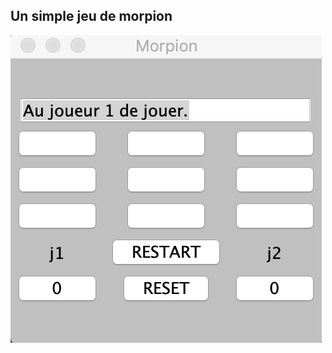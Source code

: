 ## Un simple jeu de morpion

<img src="ressources/screenshot.png"
     alt="Markdown Monster icon"
     style="float: left; margin-right: 10px;" />
